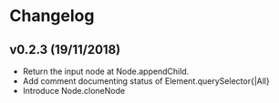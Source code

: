 # Changelog

## v0.2.3 (19/11/2018)
- Return the input node at Node.appendChild.
- Add comment documenting status of Element.querySelector{|All}
- Introduce Node.cloneNode
